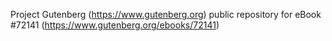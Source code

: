 Project Gutenberg (https://www.gutenberg.org) public repository
for eBook #72141 (https://www.gutenberg.org/ebooks/72141)
